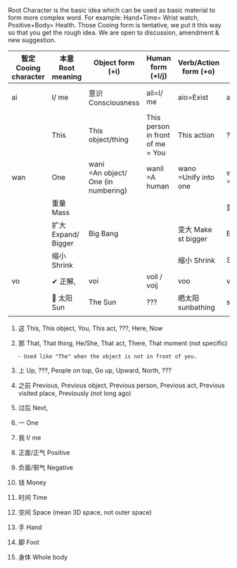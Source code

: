 Root Character is the basic idea which can be used as basic material to form more complex word. For example: Hand+Time= Wrist watch, Positive+Body= Health. Those Cooing form is tentative, we put it this way so that you get the rough idea. We are open to discussion, amendment & new suggestion.

| 暂定 Cooing character | 本意 Root meaning | Object form (+i) | Human form (+l/j) | Verb/Action form (+o) | Adjective form(+u) | Space/Place form(+e) |
| --- | --- | --- | --- | --- | --- | --- |
| ai  | I/ me | 意识 Consciousness | ail=I/ me | aio=Exist | aiu=My/Mine | aie=My current location |
|     | This | This object/thing | This person in front of me = You | This action | ??? | This place = Here |
| wan | One | wani <br/> =An object/ One (in numbering) | wanil<br/>=A human | wano<br/>=Unify into one | wanu<br/>=One of | wane<br/>=Place of one |
|     | 重量 Mass |     |     |     | 重的 Heavy |     |
|     | 扩大 Expand/ Bigger | Big Bang |     | 变大 Make st bigger | Big | 扩大 Expand |
|     | 缩小 Shrink |     |     | 缩小 Shrink | Small |     |
| vo  | ✔ 正解, | voi | voil / voij | voo | vou | voe |
|     | 🔆 太阳<br/>Sun | The Sun | ??? | 晒太阳<br/>sunbathing | sunny |     |
|     |     |     |     |     |     |     |

1. 这 This, This object, You, This act, ???, Here, Now
  
2. 那 That, That thing, He/She, That act, There, That moment (not specific)
  
  ```
     - Used like "The" when the object is not in front of you.
  ```
  
3. 上 Up, ???, People on top, Go up, Upward, North, ???
  
4. 之前 Previous, Previous object, Previous person, Previous act, Previous visited place, Previously (not long ago)
  
5. 过后 Next,
  
6. 一 One
  
7. 我 I/ me
  
8. 正面/正气 Positive
  
9. 负面/邪气 Negative
  
10. 钱 Money
  
11. 时间 Time
  
12. 空间 Space (mean 3D space, not outer space)
  
13. 手 Hand
  
14. 脚 Foot
  
15. 身体 Whole body
